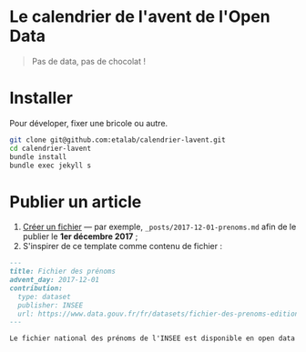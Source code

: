 # Le calendrier de l'avent de l'Open Data

> Pas de data, pas de chocolat !

# Installer

Pour déveloper, fixer une bricole ou autre.

```bash
git clone git@github.com:etalab/calendrier-lavent.git
cd calendrier-lavent
bundle install
bundle exec jekyll s
```

# Publier un article

1. [Créer un fichier][] — par exemple, `_posts/2017-12-01-prenoms.md` afin de le publier le **1er décembre 2017** ;
2. S'inspirer de ce template comme contenu de fichier :

```markdown
---
title: Fichier des prénoms
advent_day: 2017-12-01
contribution:
  type: dataset
  publisher: INSEE
  url: https://www.data.gouv.fr/fr/datasets/fichier-des-prenoms-edition-2016/
---

Le fichier national des prénoms de l'INSEE est disponible en open data depuis le 1er janvier 2017.
```

[Créer un fichier]: https://github.com/etalab/calendrier-lavent/new/master?filename=_posts/20xx-12-xx-TITRE.md

